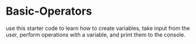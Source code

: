 # Basic-Operators
use this starter code to learn how to create variables, take input from the user, perform operations with a variable, and print them to the console. 
